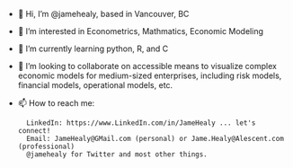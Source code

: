 - 👋 Hi, I’m @jamehealy, based in Vancouver, BC
- 👀 I’m interested in Econometrics, Mathmatics, Economic Modeling
- 🌱 I’m currently learning python, R, and C
- 💞️ I’m looking to collaborate on accessible means to visualize complex economic models for medium-sized enterprises, including risk models, financial models, operational models, etc.
- 📫 How to reach me:
        
        LinkedIn: https://www.LinkedIn.com/in/JameHealy ... let's connect!
        Email: JameHealy@GMail.com (personal) or Jame.Healy@Alescent.com (professional)
        @jamehealy for Twitter and most other things.
